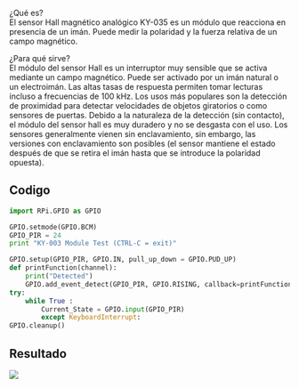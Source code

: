 ¿Qué es? <br>
El sensor Hall magnético analógico KY-035 es un módulo que reacciona en presencia de un imán. Puede medir la polaridad y la fuerza relativa de un campo magnético.

¿Para qué sirve? <br>
El módulo del sensor Hall es un interruptor muy sensible que se activa mediante un campo magnético. Puede ser activado por un imán natural o un electroimán. Las altas tasas de respuesta permiten tomar lecturas incluso a frecuencias de 100 kHz. Los usos más populares son la detección de proximidad para detectar velocidades de objetos giratorios o como sensores de puertas. Debido a la naturaleza de la detección (sin contacto), el módulo del sensor hall es muy duradero y no se desgasta con el uso. Los sensores generalmente vienen sin enclavamiento, sin embargo, las versiones con enclavamiento son posibles (el sensor mantiene el estado después de que se retira el imán hasta que se introduce la polaridad opuesta).


## Codigo

```python
import RPi.GPIO as GPIO

GPIO.setmode(GPIO.BCM)
GPIO_PIR = 24
print "KY-003 Module Test (CTRL-C = exit)"

GPIO.setup(GPIO_PIR, GPIO.IN, pull_up_down = GPIO.PUD_UP)
def printFunction(channel):
    print("Detected")
    GPIO.add_event_detect(GPIO_PIR, GPIO.RISING, callback=printFunction)
try:
    while True :
        Current_State = GPIO.input(GPIO_PIR)
        except KeyboardInterrupt:
GPIO.cleanup()
```

## Resultado
![](./Imagenes/Circuito3.jpeg)
